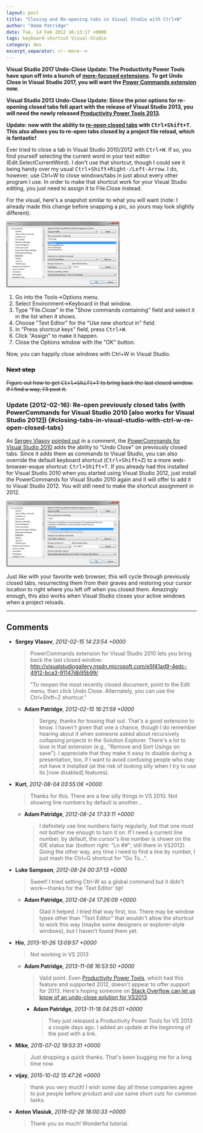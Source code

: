 ```yaml
---
layout: post
title: "Closing and Re-opening tabs in Visual Studio with Ctrl+W"
author: "Adam Patridge"
date: Tue, 14 Feb 2012 16:13:17 +0000
tags: keyboard-shortcut Visual-Studio
category: dev
excerpt_separator: <!--more-->
---
```


**Visual Studio 2017 Undo-Close Update: The Productivity Power Tools have spun off into a bunch of [more-focused extensions](https://github.com/Microsoft/VS-PPT#productivity-power-tools-vs2017). To get Undo Close in Visual Studio 2017, you will want the [Power Commands extension](https://marketplace.visualstudio.com/items?itemName=VisualStudioProductTeam.PowerCommandsforVisualStudio) now.**

**Visual Studio 2013 Undo-Close Update: Since the prior options for re-opening closed tabs fell apart with the release of Visual Studio 2013, you will need the newly released [Productivity Power Tools 2013](http://visualstudiogallery.msdn.microsoft.com/dbcb8670-889e-4a54-a226-a48a15e4cace?SRC=VSIDE).**

**Update: now with the ability to [re-open closed tabs](#closing-tabs-in-visual-studio-with-ctrl-w-re-open-closed-tabs) with <kbd>Ctrl+Shift+T</kbd>. This also allows you to re-open tabs closed by a project file reload, which is fantastic!**

Ever tried to close a tab in Visual Studio 2010/2012 with <kbd>Ctrl+W</kbd>. If so, you find yourself selecting the current word in your text editor (Edit.SelectCurrentWord). I don't use that shortcut, though I could see it being handy over my usual <kbd>Ctrl+Shift+Right-/Left-Arrow</kbd>. I do, however, use Ctrl+W to close windows/tabs in just about every other program I use. In order to make that shortcut work for your Visual Studio editing, you just need to assign it to File.Close instead.

<!--more-->

For the visual, here's a snapshot similar to what you will want (note: I already made this change before snapping a pic, so yours may look slightly different).

[![Visual Studio Keyboard Options](/wp-content/uploads/2012/02/Settings-300x174.png "Getting Ctrl+W to trigger File.Close.")](/wp-content/uploads/2012/02/Settings.png)

1. Go into the Tools->Options menu.
1. Select Environment->Keyboard in that window.
1. Type "File.Close" in the "Show commands containing" field and select it in the list when it shows.
1. Choose "Text Editor" for the "Use new shortcut in" field.
1. In "Press shortcut keys" field, press <kbd>Ctrl+W</kbd>.
1. Click "Assign" to make it happen.
1. Close the Options window with the "OK" button.

Now, you can happily close windows with Ctrl+W in Visual Studio.

### <del>Next step</del>

<del>Figure out how to get <kbd>Ctrl+Shift+T</kbd> to bring back the last closed window. If I find a way, I'll post it.</del>

### Update (2012-02-16): Re-open previously closed tabs (with PowerCommands for Visual Studio 2010 [also works for Visual Studio 2012]) {#closing-tabs-in-visual-studio-with-ctrl-w-re-open-closed-tabs}

As [Sergey Vlasov](http://www.svprogramming.net/) [pointed out](/2012/02/14/closing-tabs-in-visual-studio-with-ctrlw/#comment-126) in a comment, the [PowerCommands for Visual Studio 2010](http://visualstudiogallery.msdn.microsoft.com/e5f41ad9-4edc-4912-bca3-91147db95b99/) adds the ability to "Undo Close" on previously closed tabs. Since it adds them as commands to Visual Studio, you can also override the default keyboard shortcut (<kbd>Ctrl+Shift+Z</kbd>) to a more web-browser-esque shortcut: <kbd>Ctrl+Shift+T</kbd>. If you already had this installed for Visual Studio 2010 when you started using Visual Studio 2012, just install the PowerCommands for Visual Studio 2010 again and it will offer to add it to Visual Studio 2012. You will still need to make the shortcut assignment in 2012.

[![Visual Studio Keyboard Options (Edit.UndoClose)](/wp-content/uploads/2012/02/UndoCloseSettings-300x174.png "Getting Ctrl+Shift+T to re-open previously closed tabs/windows.")](/wp-content/uploads/2012/02/UndoCloseSettings.png)

Just like with your favorite web browser, this will cycle through previously closed tabs, resurrecting them from their graves and restoring your cursor location to right where you left off when you closed them. Amazingly enough, this also works when Visual Studio closes your active windows when a project reloads.

---

## Comments

* **Sergey Vlasov**, _2012-02-15 14:23:54 +0000_

    > PowerCommands extension for Visual Studio 2010 lets you bring back the last closed window: http://visualstudiogallery.msdn.microsoft.com/e5f41ad9-4edc-4912-bca3-91147db95b99/
    >
    > "To reopen the most recently closed document, point to the Edit menu, then click Undo Close. Alternately, you can use the Ctrl+Shift+Z shortcut."

    * **Adam Patridge**, _2012-02-15 16:21:59 +0000_

        > Sergey, thanks for tossing that out. That's a good extension to know. I haven't given that one a chance, though I do remember hearing about it when someone asked about recursively collapsing projects in the Solution Explorer. There's a lot to love in that extension (e.g., "Remove and Sort Usings on save"). I appreciate that they make it easy to disable during a presentation, too, if I want to avoid confusing people who may not have it installed (at the risk of looking silly when I try to use its [now disabled] features).

* **Kurt**, _2012-08-04 03:55:06 +0000_

    > Thanks for this. There are a few silly things in VS 2010. Not showing line numbers by default is another...

    * **Adam Patridge**, _2012-08-24 17:33:11 +0000_

        > I definitely use line numbers fairly regularly, but that one must not bother me enough to turn it on. If I need a current line number, by default, the cursor's line number is shown on the IDE status bar (bottom right: "Ln ##"; still there in VS2012). Going the other way, any time I need to find a line by number, I just mash the Ctrl+G shortcut for "Go To...".

* **Luke Sampson**, _2012-08-24 00:37:13 +0000_

    > Sweet! I tried setting Ctrl-W as a global command but it didn't work—thanks for the 'Text Editor' tip!

    * **Adam Patridge**, _2012-08-24 17:26:09 +0000_

        > Glad it helped. I tried that way first, too. There may be window types other than "Text Editor" that wouldn't allow the shortcut to work this way (maybe some designers or explorer-style windows), but I haven't found them yet.

* **Hio**, _2013-10-26 13:09:57 +0000_

    > Not working in VS 2013

    * **Adam Patridge**, _2013-11-08 16:53:50 +0000_

        > Valid point. Even [Productivity Power Tools](http://visualstudiogallery.msdn.microsoft.com/d0d33361-18e2-46c0-8ff2-4adea1e34fef), which had this feature and supported 2012, doesn't appear to offer support for 2013. Here's hoping someone on [Stack Overflow can let us know of an undo-close solution for VS2013](http://stackoverflow.com/q/19864290/48700).

        * **Adam Patridge**, _2013-11-18 04:25:01 +0000_

            > They just released a Productivity Power Tools for VS 2013 a couple days ago. I added an update at the beginning of the post with a link.

* **Mike**, _2015-07-02 19:53:31 +0000_

    > Just dropping a quick thanks. That's been bugging me for a long time now.

* **vijay**, _2015-10-02 15:47:26 +0000_

    > thank you very much!
    > I wish some day all these companies agree to put people before product and use same short cuts for common tasks.

* **Anton Vlasiuk**, _2019-02-26 18:00:33 +0000_

    > Thank you so much! Wonderful tutorial.

